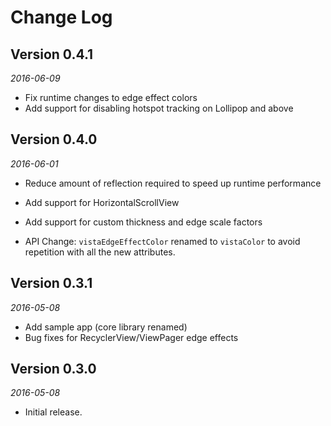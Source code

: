 Change Log
==========

## Version 0.4.1

_2016-06-09_

 *  Fix runtime changes to edge effect colors
 *  Add support for disabling hotspot tracking on Lollipop and above

## Version 0.4.0

_2016-06-01_

 *  Reduce amount of reflection required to speed up runtime performance
 *  Add support for HorizontalScrollView
 *  Add support for custom thickness and edge scale factors

 *  API Change: `vistaEdgeEffectColor` renamed to `vistaColor` to avoid repetition with all the new attributes.

## Version 0.3.1

_2016-05-08_

 *  Add sample app (core library renamed)
 *  Bug fixes for RecyclerView/ViewPager edge effects

## Version 0.3.0

_2016-05-08_

 *  Initial release.
